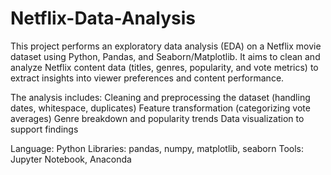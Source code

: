 # Netflix-Data-Analysis

This project performs an exploratory data analysis (EDA) on a Netflix movie dataset using Python, Pandas, and Seaborn/Matplotlib. It aims to clean and analyze Netflix content data (titles, genres, popularity, and vote metrics) to extract insights into viewer preferences and content performance.

The analysis includes:
Cleaning and preprocessing the dataset (handling dates, whitespace, duplicates)
Feature transformation (categorizing vote averages)
Genre breakdown and popularity trends
Data visualization to support findings

Language: Python
Libraries: pandas, numpy, matplotlib, seaborn
Tools: Jupyter Notebook, Anaconda
